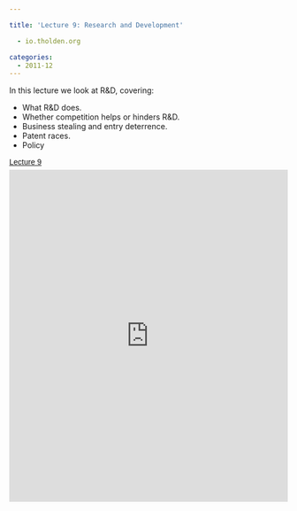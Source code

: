 ```yaml
---

title: 'Lecture 9: Research and Development'

  - io.tholden.org

categories:
  - 2011-12
---
```

In this lecture we look at R&amp;D, covering:<br /><ul><li>What R&amp;D does.</li><li>Whether competition helps or hinders R&amp;D.</li><li>Business stealing and entry deterrence.</li><li>Patent races.</li><li>Policy</li></ul><a title="View Lecture 9 on Scribd" href="http://www.scribd.com/doc/74516931/Lecture-9" style="margin: 12px auto 6px auto; font-family: Helvetica,Arial,Sans-serif; font-style: normal; font-variant: normal; font-weight: normal; font-size: 14px; line-height: normal; font-size-adjust: none; font-stretch: normal; -x-system-font: none; display: block; text-decoration: underline;">Lecture 9</a><iframe src="http://www.scribd.com/embeds/74516931/content?start_page=1&view_mode=slideshow&access_key=key-12nbufad8ey6lara3y57" data-auto-height="true" data-aspect-ratio="1.33333333333333" scrolling="no" width="100%" height="600" frameborder="0"></iframe>